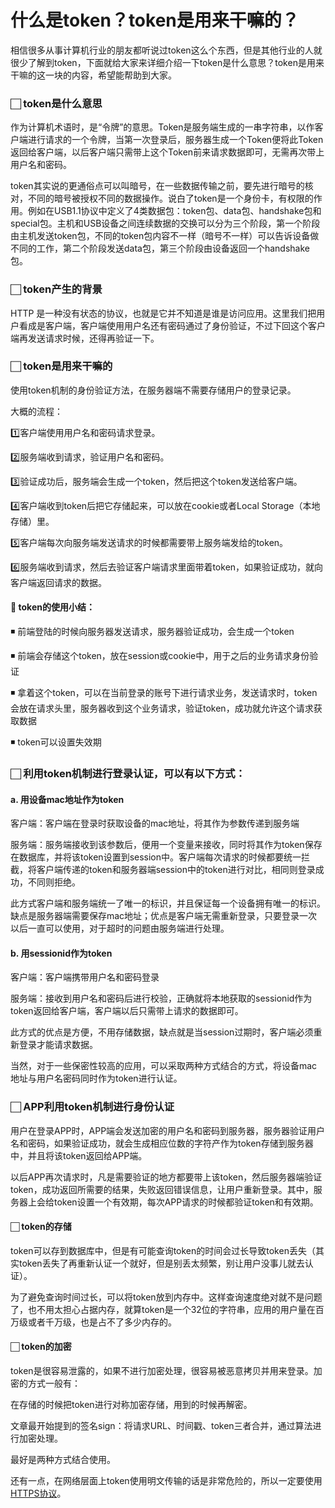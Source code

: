 # 什么是token？token是用来干嘛的？



相信很多从事计算机行业的朋友都听说过token这么个东西，但是其他行业的人就很少了解到token，下面就给大家来详细介绍一下token是什么意思？token是用来干嘛的这一块的内容，希望能帮助到大家。


###  **🏻 token是什么意思**

作为计算机术语时，是“令牌”的意思。Token是服务端生成的一串字符串，以作客户端进行请求的一个令牌，当第一次登录后，服务器生成一个Token便将此Token返回给客户端，以后客户端只需带上这个Token前来请求数据即可，无需再次带上用户名和密码。

token其实说的更通俗点可以叫暗号，在一些数据传输之前，要先进行暗号的核对，不同的暗号被授权不同的数据操作。说白了token是一个身份卡，有权限的作用。例如在USB1.1协议中定义了4类数据包：token包、data包、handshake包和special包。主机和USB设备之间连续数据的交换可以分为三个阶段，第一个阶段由主机发送token包，不同的token包内容不一样（暗号不一样）可以告诉设备做不同的工作，第二个阶段发送data包，第三个阶段由设备返回一个handshake包。
 

### **🏻 token产生的背景**

HTTP 是一种没有状态的协议，也就是它并不知道是谁是访问应用。这里我们把用户看成是客户端，客户端使用用户名还有密码通过了身份验证，不过下回这个客户端再发送请求时候，还得再验证一下。
 

### **🏻 token是用来干嘛的**

使用token机制的身份验证方法，在服务器端不需要存储用户的登录记录。

大概的流程：

1️⃣客户端使用用户名和密码请求登录。

2️⃣服务端收到请求，验证用户名和密码。

3️⃣验证成功后，服务端会生成一个token，然后把这个token发送给客户端。

4️⃣客户端收到token后把它存储起来，可以放在cookie或者Local Storage（本地存储）里。

5️⃣客户端每次向服务端发送请求的时候都需要带上服务端发给的token。

6️⃣服务端收到请求，然后去验证客户端请求里面带着token，如果验证成功，就向客户端返回请求的数据。
 

#### **🌱 token的使用小结：**

◾ 前端登陆的时候向服务器发送请求，服务器验证成功，会生成一个token

◾ 前端会存储这个token，放在session或cookie中，用于之后的业务请求身份验证

◾ 拿着这个token，可以在当前登录的账号下进行请求业务，发送请求时，token会放在请求头里，服务器收到这个业务请求，验证token，成功就允许这个请求获取数据

◾ token可以设置失效期
 

### **🏻 利用token机制进行登录认证，可以有以下方式：**

####  **a. 用设备mac地址作为token**

客户端：客户端在登录时获取设备的mac地址，将其作为参数传递到服务端

服务端：服务端接收到该参数后，便用一个变量来接收，同时将其作为token保存在数据库，并将该token设置到session中。客户端每次请求的时候都要统一拦截，将客户端传递的token和服务器端session中的token进行对比，相同则登录成功，不同则拒绝。

此方式客户端和服务端统一了唯一的标识，并且保证每一个设备拥有唯一的标识。缺点是服务器端需要保存mac地址；优点是客户端无需重新登录，只要登录一次以后一直可以使用，对于超时的问题由服务端进行处理。


#### **b. 用sessionid作为token**

客户端：客户端携带用户名和密码登录

服务端：接收到用户名和密码后进行校验，正确就将本地获取的sessionid作为token返回给客户端，客户端以后只需带上请求的数据即可。

此方式的优点是方便，不用存储数据，缺点就是当session过期时，客户端必须重新登录才能请求数据。

当然，对于一些保密性较高的应用，可以采取两种方式结合的方式，将设备mac地址与用户名密码同时作为token进行认证。
 

### **🏻 APP利用token机制进行身份认证**

用户在登录APP时，APP端会发送加密的用户名和密码到服务器，服务器验证用户名和密码，如果验证成功，就会生成相应位数的字符产作为token存储到服务器中，并且将该token返回给APP端。

以后APP再次请求时，凡是需要验证的地方都要带上该token，然后服务器端验证token，成功返回所需要的结果，失败返回错误信息，让用户重新登录。其中，服务器上会给token设置一个有效期，每次APP请求的时候都验证token和有效期。
 

#### **🏻 token的存储**

token可以存到数据库中，但是有可能查询token的时间会过长导致token丢失（其实token丢失了再重新认证一个就好，但是别丢太频繁，别让用户没事儿就去认证）。

为了避免查询时间过长，可以将token放到内存中。这样查询速度绝对就不是问题了，也不用太担心占据内存，就算token是一个32位的字符串，应用的用户量在百万级或者千万级，也是占不了多少内存的。
 

#### **🏻 token的加密**

token是很容易泄露的，如果不进行加密处理，很容易被恶意拷贝并用来登录。加密的方式一般有：

在存储的时候把token进行对称加密存储，用到的时候再解密。

文章最开始提到的签名sign：将请求URL、时间戳、token三者合并，通过算法进行加密处理。

最好是两种方式结合使用。

还有一点，在网络层面上token使用明文传输的话是非常危险的，所以一定要使用[HTTPS协议](https://so.csdn.net/so/search?q=HTTPS协议&spm=1001.2101.3001.7020)。
